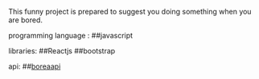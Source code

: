 This funny project is prepared to suggest you doing something when you are bored.


programming language :
##javascript

libraries:
##Reactjs
##bootstrap

api:
##[boreaapi](https://www.boredapi.com/)
